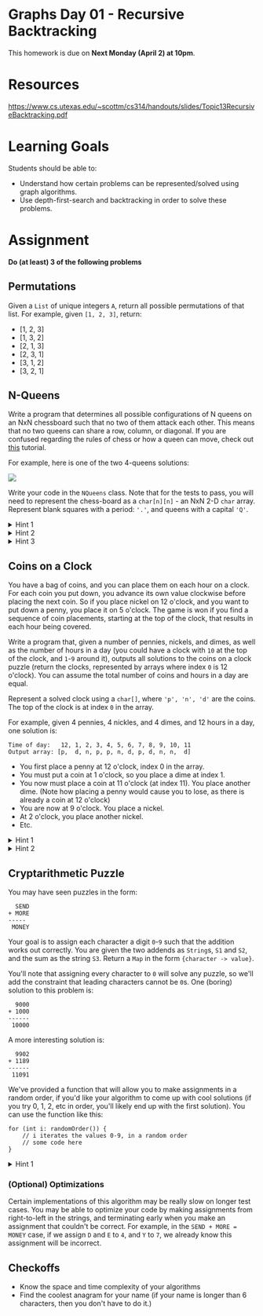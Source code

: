 # Graphs Day 01 - Recursive Backtracking

This homework is due on **Next Monday (April 2) at 10pm**.

# Resources

https://www.cs.utexas.edu/~scottm/cs314/handouts/slides/Topic13RecursiveBacktracking.pdf

# Learning Goals

Students should be able to:

- Understand how certain problems can be represented/solved using graph algorithms.
- Use depth-first-search and backtracking in order to solve these problems.

# Assignment

**Do (at least) 3 of the following problems**

## Permutations

Given a `List` of unique integers `A`, return all possible permutations of that list. For example, given `[1, 2, 3]`, return:

- [1, 2, 3]
- [1, 3, 2]
- [2, 1, 3]
- [2, 3, 1]
- [3, 1, 2]
- [3, 2, 1]

## N-Queens

Write a program that determines all possible configurations of N queens on an NxN chessboard such that no two of them attack each other. This means that no two queens can share a row, column, or diagonal. If you are confused regarding the rules of chess or how a queen can move, check out [this](https://www.chessusa.com/chess-rules.html) tutorial.

For example, here is one of the two 4-queens solutions:

![](https://developers.google.com/optimization/images/queens/sol_4x4_b.png)

Write your code in the `NQueens` class. Note that for the tests to pass, you will need to represent the chess-board as a `char[n][n]` - an NxN 2-D `char` array. Represent blank squares with a period: `'.'`, and queens with a capital `'Q'`.

<details>
  <summary>Hint 1</summary>
  There must be a queen in every row of the chess board. Start at the top row of the board, and try to assign a queen to each row. Pass along which row you are currently assigning as a variable in your recursive function.
</details>

<details>
  <summary>Hint 2</summary>
  Use a data structure with O(1) access to store which columns contain queens.
</details>

<details>
  <summary>Hint 3</summary>
  We have provided a function to check if a Queen is on a the same diagonal as an input location (read the function comment to understand what it does). You may find this function helpful when checking if a location is valid for a queen.
</details>

## Coins on a Clock

You have a bag of coins, and you can place them on each hour on a clock. For each coin you put down, you advance its own value clockwise before placing the next coin. So if you place nickel on 12 o'clock, and you want to put down a penny, you place it on 5 o'clock. The game is won if you find a sequence of coin placements, starting at the top of the clock, that results in each hour being covered.

Write a program that, given a number of pennies, nickels, and dimes, as well as the number of hours in a day (you could have a clock with `10` at the top of the clock, and `1`-`9` around it), outputs all solutions to the coins on a clock puzzle (return the clocks, represented by arrays where index `0` is 12 o'clock). You can assume the total number of coins and hours in a day are equal.

Represent a solved clock using a `char[]`, where `'p', 'n', 'd'` are the coins. The top of the clock is at index `0` in the array.

For example, given 4 pennies, 4 nickles, and 4 dimes, and 12 hours in a day, one solution is:

```
Time of day:   12, 1, 2, 3, 4, 5, 6, 7, 8, 9, 10, 11
Output array: [p,  d, n, p, p, n, d, p, d, n, n,  d]
```

- You first place a penny at 12 o'clock, index 0 in the array.
- You must put a coin at 1 o'clock, so you place a dime at index 1.
- You now must place a coin at 11 o'clock (at index 11). You place another dime. (Note how placing a penny would cause you to lose, as there is already a coin at 12 o'clock)
- You are now at 9 o'clock. You place a nickel.
- At 2 o'clock, you place another nickel.
- Etc.

<details>
  <summary>Hint 1</summary>
  Keep track of how many of each coin you have remaining. If all are 0, then you have completed the puzzle.
</details>


<details>
  <summary>Hint 2</summary>
  Make one of your recursion variables the current location to place a coin (for example, call it `i`). Ie, for your first recursive call, `i=0`. If you then place a dime, in your next recursive call, `i=10`.
</details>

## Cryptarithmetic Puzzle

You may have seen puzzles in the form:

```
  SEND
+ MORE
-----
 MONEY
```

Your goal is to assign each character a digit `0`-`9` such that the addition works out correctly. You are given the two addends as `String`s, `S1` and `S2`, and the sum as the string `S3`. Return a `Map` in the form `{character -> value}`.

You'll note that assigning every character to `0` will solve any puzzle, so we'll add the constraint that leading characters cannot be `0`s. One (boring) solution to this problem is:

```
  9000
+ 1000
------
 10000
```

A more interesting solution is:

```
  9902
+ 1189
------
 11091
```

We've provided a function that will allow you to make assignments in a random order, if you'd like your algorithm to come up with cool solutions (if you try 0, 1, 2, etc in order, you'll likely end up with the first solution). You can use the function like this:

```
for (int i: randomOrder()) {
    // i iterates the values 0-9, in a random order
    // some code here
}
```
<details>
  <summary>Hint 1</summary>
  Keep track of a `Set` of unassigned characters in your recursion.
</details>


### (Optional) Optimizations

Certain implementations of this algorithm may be really slow on longer test cases. You may be able to optimize your code by making assignments from right-to-left in the strings, and terminating early when you make an assignment that couldn't be correct. For example, in the `SEND + MORE = MONEY` case, if we assign `D` and `E` to `4`, and `Y` to `7`, we already know this assignment will be incorrect.

## Checkoffs
- Know the space and time complexity of your algorithms
- Find the coolest anagram for your name (if your name is longer than 6 characters, then you don't have to do it.)
